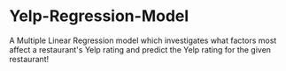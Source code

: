 # Yelp-Regression-Model
A Multiple Linear Regression model which investigates what factors most affect
a restaurant's Yelp rating and predict the Yelp rating for the given restaurant!
